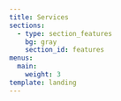 ```yaml
---
title: Services
sections:
  - type: section_features
    bg: gray
    section_id: features
menus:
  main:
    weight: 3
template: landing
---
```

